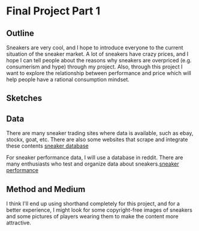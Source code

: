 # Final Project Part 1
## Outline
Sneakers are very cool, and I hope to introduce everyone to the current situation of the sneaker market. A lot of sneakers have crazy prices, and I hope I can tell people about the reasons why sneakers are overpriced (e.g. consumerism and hype) through my project. Also, through this project I want to explore the relationship between performance and price which will help people have a rational consumption mindset.
## Sketches

## Data
There are many sneaker trading sites where data is available, such as ebay, stockx, goat, etc. There are also some websites that scrape and integrate these contents
[sneaker database](https://thesneakerdatabase.com/)

For sneaker performance data, I will use a database in reddit. There are many enthusiasts who test and organize data about sneakers.[sneaker performance](https://docs.google.com/spreadsheets/d/1LmMuhapV3gaJnHSd5S6ckeK3D5BZRiHejOQNvrB6dV4/edit?usp=sharing)
## Method and Medium
I think I'll end up using shorthand completely for this project, and for a better experience, I might look for some copyright-free images of sneakers and some pictures of players wearing them to make the content more attractive.
